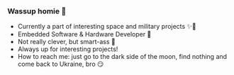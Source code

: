 ### Wassup homie 🤙

- Currently a part of interesting space and military projects ✨🔪 
- Embedded Software & Hardware Developer 💪 
- Not really clever, but smart-ass 🤣 
- Always up for interesting projects! 
- How to reach me: just go to the dark side of the moon, find nothing and come back to Ukraine, bro 😏
